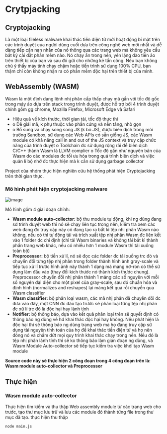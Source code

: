 # Crytpjacking

## Cryptojacking
Là một loại fileless malware khai thác tiền điện tử mới hoạt động bí mật trên các trình duyệt của người dùng cuối dựa trên công nghệ web mới nhất và dễ dàng tiếp cận nạn nhân của nó thông qua các trang web mà không yêu cầu bất kỳ cài đặt phần mềm nào. Nó chạy ẩn trong nền, yên lặng đào tiền ảo trên thiết bị của bạn và sau đó gửi cho những kẻ tấn công. Nếu bạn không chú ý thấy máy tính chạy chậm hoặc tiến trình sử dụng 100% CPU, bạn thậm chí còn không nhận ra có phần mềm độc hại trên thiết bị của mình.
## WebAssembly (WASM)
Wasm là một định dạng lệnh nhị phân cấp thấp chạy mã gần với tốc độ gốc trong máy ảo dựa trên stack trong trình duyệt, được hỗ trợ bởi 4 trình duyệt chính gồm gg chrome, Mozilla Firefox, Microsoft Edge và Safari
- Hiệu quả về kích thước, thời gian tải, tốc độ thực thi
- o	Dễ giải mã, k phụ thuộc vào phần cứng và nền tảng, nhỏ gọn
- o	Bổ sung và chạy song song JS (k bỏ JS), được biên dịch trong môi trường Sandbox, sử dụng các Web APIs có sẵn giống JS, các Wasm module có khả năng call in and out of the JS context và truy cập chức năng của trình duyệt
o	Toolchain đc sử dụng rộng rãi để biên dịch C/C++ thành Wasm là LLVM complier
o	Tốc độ gần như nguyên bản của Wasm do các modules đc tối ưu hóa trong quá trình biên dịch và việc quản lí bộ nhớ đc thực hiện mà k cần sử dụng garbage collector

Project của nhóm thực hiện nghiên cứu hệ thống phát hiện Cryptojacking trên thời gian thực.

### Mô hình phát hiện cryptojacking malware

![image](https://user-images.githubusercontent.com/60861471/172760533-1a619601-52d1-4a85-ae02-713beb2dd524.png)
 
Mô hình gồm 4 giai đoạn chính:
- **Wasm module auto-collector:** bộ thu module tự động, khi ng dùng đang sd trình duyệt web thì nó sẽ chạy liên tục trong nền, kiểm tra xem các web đang đc truy cập này có đang tạo ra bất kì tệp nhị phân Wasm nào không, nếu có thì tự động tải và trích xuất tệp nhị phân Wasm đc liên kết vào 1 folder đc chỉ định (chỉ tải Wasm binaries và không tải bất kì thành phần trang web khác, nếu có nhiều hơn 1 module Wasm thì tải xuống toàn bộ)
- **Preprocessor:** bộ tiền xử lí, nó sẽ đọc các folder đc tải xuống trc đó và chuyển đổi từng tệp nhị phân trong folder thành hình ảnh gray-scale và tiếp tục xử lí trước hình ảnh này thành 1 dạng mà mạng nơ-ron có thể sử dụng làm đầu vào (thay đổi kích thước nó thành kích thước chung). Preprocessor chuyển đổi nhị phân thành 1 mảng các số nguyên với mỗi số nguyên đại diện cho một pixel của gray-scale, sau đó chuẩn hóa và định hình (normalizes and reshapes) lại mảng kết quả rồi chuyển qua Wasm classifier
- **Wasm classifier:** bộ phân loại wasm, các mã nhị phân đã chuyển đổi đc đưa vào đây, một CNN đc đào tạo trước sẽ phân loại từng tệp nhị phân đc xử lí trc đó là độc hại hay lành tính
- **Notifier:** bộ thông báo, dựa vào kết quả phân loại trên sẽ quyết định có thông báo ng dùng về hd khai thác độc hại hay không. Nếu phát hiện là độc hại thì sẽ thông báo ng dùng trang web mà họ đang truy cập sử dụng tài nguyên tính toán của họ để khai thác tiền điện tử và họ nên đóng nó và chấm dứt mọi quy trình khai thác chạy trong nền. Nếu đó là tệp nhị phân lành tính thì sẽ ko thông báo làm gián đoạn ng dùng, và Wasm Module Auto-collector sẽ tiếp tục kiểm tra việc khởi tạo Wasm module 

**Source code này sẽ thực hiện 2 công đoạn trong 4 công đoạn trên là: Wasm module auto-collector và Preprocessor**
## Thực hiện
### Wasm module auto-collector
Thực hiện tìm kiếm và thu thập Web assembly module từ các trang web cho trước, tạo thư mục lưu trữ và lưu các module đó thành từng file trong thư mục đã tạo.
thực hiện thu thập
~~~bash
node main.js
~~~
